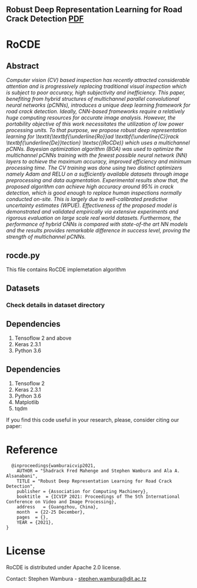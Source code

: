 ## Robust Deep Representation Learning for Road Crack Detection [PDF](# "Downdoald the paper from here")
# RoCDE

## Abstract
_Computer vision (CV) based inspection has recently attracted considerable attention and is progressively replacing traditional visual inspection which is subject to poor accuracy, high subjectivity and inefficiency. This paper, benefiting from hybrid structures of multichannel parallel convolutional neural networks (pCNNs), introduces a unique deep learning framework for road crack detection. Ideally, CNN-based frameworks require a relatively huge computing resources for accurate image analysis. However, the portability objective of this work necessitates the utilization of low power processing units. To that purpose, we propose robust deep representation learning for \textit{\textbf{\underline{Ro}}ad \textbf{\underline{C}}rack \textbf{\underline{De}}tection} \textsc{(RoCDe)} which uses a multichannel pCNNs. Bayesian optimization algorithm (BOA) was used to optimize the multichannel pCNNs training with the fewest possible neural network (NN) layers to achieve the maximum accuracy, improved efficiency and minimum processing time. The CV training was done using two distinct optimizers namely Adam and RELU on a sufficiently available datasets through image preprocessing and data augmentation. Experimental results show that, the proposed algorithm can achieve high accuracy around 95\% in crack detection, which is good enough to replace human inspections normally conducted on-site. This is largely due to well-calibrated predictive uncertainty estimates (WPUE). Effectiveness of the proposed model is demonstrated and validated empirically via extensive experiments and rigorous evaluation on large scale real world datasets. Furthermore, the performance of hybrid CNNs is compared with state-of-the art NN models and the results provides remarkable difference in success level, proving the strength of multichannel pCNNs._

## rocde.py 
This file contains RoCDE implemetation algorithm 
#### 

## Datasets
### Check details in dataset directory
## Dependencies
1. Tensoflow 2 and above
2. Keras 2.3.1
3. Python 3.6

## Dependencies
1. Tensoflow 2
2. Keras 2.3.1
3. Python 3.6
4. Matplotlib
5. tqdm

If you find this code useful in your research, please, consider citing our paper:

# Reference
```
  @inproceedings{wamburaicvip2021,
	AUTHOR = "Shadrack Fred Mahenge and Stephen Wambura and Ala A. Alsanabani", 
	TITLE = "Robust Deep Representation Learning for Road Crack Detection",
	publisher = {Association for Computing Machinery},
	booktitle  = {ICVIP 2021: Proceedings of The 5th International Conference on Video and Image Processing},
	address   = {Guangzhou, China},
	month  = {22-25 December},
	pages  = {},
	YEAR = {2021},
}
```
# License
RoCDE is distributed under Apache 2.0 license.

Contact: Stephen Wambura - stephen.wambura@dit.ac.tz
